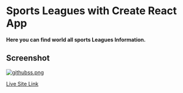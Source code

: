 # Sports Leagues with Create React App

**Here you can find world all sports Leagues Information.**

## Screenshot

[![githubss.png](https://i.postimg.cc/TwDX8rCL/githubss.png)](https://postimg.cc/8JNYMr8N)

[Live Site Link](https://sportleagues.netlify.app/)